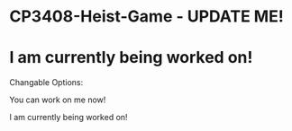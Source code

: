 # CP3408-Heist-Game - UPDATE ME!

# I am currently being worked on!

Changable Options:

You can work on me now!

I am currently being worked on!
